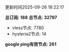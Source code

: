更新时间2025-09-26 18:22:17

**总订阅: 188**
**总节点: 32797**
- vless节点: 7780
- hysteria2节点: 14

**google ping有效节点: 261**
